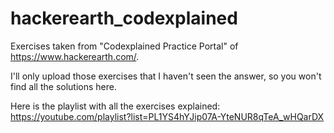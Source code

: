 # hackerearth_codexplained

Exercises taken from "Codexplained Practice Portal" of https://www.hackerearth.com/. 

I'll only upload those exercises that I haven't seen the answer, so you won't find all the solutions here. 

Here is the playlist with all the exercises explained: https://youtube.com/playlist?list=PL1YS4hYJip07A-YteNUR8qTeA_wHQarDX 
